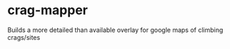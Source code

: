 # crag-mapper
Builds a more detailed than available overlay for google maps of climbing crags/sites
